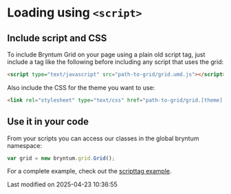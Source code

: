 # Loading using `<script>`

## Include script and CSS

To include Bryntum Grid on your page using a plain old script tag, just include a tag like the following before
including any script that uses the grid:

```html
<script type="text/javascript" src="path-to-grid/grid.umd.js"></script>
```

Also include the CSS for the theme you want to use:

```html
<link rel="stylesheet" type="text/css" href="path-to-grid/grid.[theme].css" data-bryntum-theme>
```

## Use it in your code

From your scripts you can access our classes in the global bryntum namespace:

```javascript
var grid = new bryntum.grid.Grid();
```

For a complete example, check out the <a href="../examples/scripttag/" target="_blank">scripttag example</a>.



<p class="last-modified">Last modified on 2025-04-23 10:36:55</p>